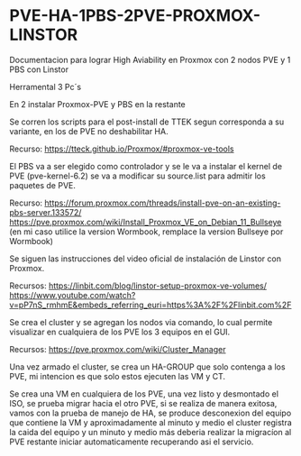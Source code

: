 # PVE-HA-1PBS-2PVE-PROXMOX-LINSTOR

Documentacion para lograr High Aviability en Proxmox con 2 nodos PVE y 1 PBS con Linstor

Herramental 3 Pc´s

En 2 instalar Proxmox-PVE y PBS en la restante

Se corren los scripts para el post-install de TTEK segun corresponda a su variante, en los de PVE no deshabilitar HA.

Recurso:  https://tteck.github.io/Proxmox/#proxmox-ve-tools

El PBS va a ser elegido como controlador y se le va a instalar el kernel de PVE (pve-kernel-6.2) se va a modificar su source.list para admitir los paquetes de PVE.

Recurso:  https://forum.proxmox.com/threads/install-pve-on-an-existing-pbs-server.133572/
          https://pve.proxmox.com/wiki/Install_Proxmox_VE_on_Debian_11_Bullseye (en mi caso utilice la version Wormbook, remplace la version Bullseye por Wormbook)

Se siguen las instrucciones del video oficial de instalación de Linstor con Proxmox.

Recursos: https://linbit.com/blog/linstor-setup-proxmox-ve-volumes/
          https://www.youtube.com/watch?v=pP7nS_rmhmE&embeds_referring_euri=https%3A%2F%2Flinbit.com%2F

Se crea el cluster y se agregan los nodos via comando, lo cual permite visualizar en cualquiera de los PVE los 3 equipos en el GUI.

Recursos:  https://pve.proxmox.com/wiki/Cluster_Manager

Una vez armado el cluster, se crea un HA-GROUP que solo contenga a los PVE, mi intencion es que solo estos ejecuten las VM y CT.

Se crea una VM en cualquiera de los PVE, una vez listo y desmontado el ISO, se prueba migrar hacia el otro PVE, si se realiza de manera exitosa, vamos con la prueba de
manejo de HA, se produce desconexion del equipo que contiene la VM y aproximadamente al minuto y medio el cluster registra la caida del equipo y un minuto y medio más
deberia realizar la migracíon al PVE restante iniciar automaticamente recuperando asi el servicio.
